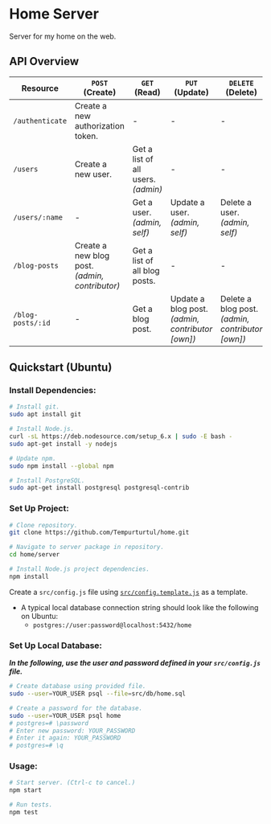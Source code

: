 # Home Server

Server for my home on the web.

## API Overview

| Resource 				| `POST` (Create) 						| `GET` (Read) 							| `PUT` (Update) 					| `DELETE` (Delete) 				|
|-----------------------|---------------------------------------|---------------------------------------|-----------------------------------|-----------------------------------|
| `/authenticate` 		| Create a new authorization token. 	| - 									| - 								| - 								|
| `/users` 				| Create a new user. 					| Get a list of all users. *(admin)* 	| - 								| - 								|
| `/users/:name` 		| - 									| Get a user. *(admin, self)* 			| Update a user. *(admin, self)* 	| Delete a user. *(admin, self)* 	|
| `/blog-posts` 		| Create a new blog post. *(admin, contributor)* 	| Get a list of all blog posts. 		| - 								| - 								|
| `/blog-posts/:id` 	| - 									| Get a blog post. 						| Update a blog post. *(admin, contributor [own])* 	| Delete a blog post. *(admin, contributor [own])* 	|

## Quickstart (Ubuntu)

### Install Dependencies:

```bash
# Install git.
sudo apt install git

# Install Node.js.
curl -sL https://deb.nodesource.com/setup_6.x | sudo -E bash -
sudo apt-get install -y nodejs

# Update npm.
sudo npm install --global npm

# Install PostgreSQL.
sudo apt-get install postgresql postgresql-contrib
```

### Set Up Project:

```bash
# Clone repository.
git clone https://github.com/Tempurturtul/home.git

# Navigate to server package in repository.
cd home/server

# Install Node.js project dependencies.
npm install
```

Create a `src/config.js` file using [`src/config.template.js`](./src/config.template.js) as a template.

- A typical local database connection string should look like the following on Ubuntu:
	- `postgres://user:password@localhost:5432/home`

### Set Up Local Database:

***In the following, use the user and password defined in your `src/config.js` file.***

```bash
# Create database using provided file.
sudo --user=YOUR_USER psql --file=src/db/home.sql

# Create a password for the database.
sudo --user=YOUR_USER psql home
# postgres=# \password
# Enter new password: YOUR_PASSWORD
# Enter it again: YOUR_PASSWORD
# postgres=# \q
```

### Usage:

```bash
# Start server. (Ctrl-c to cancel.)
npm start

# Run tests.
npm test
```
